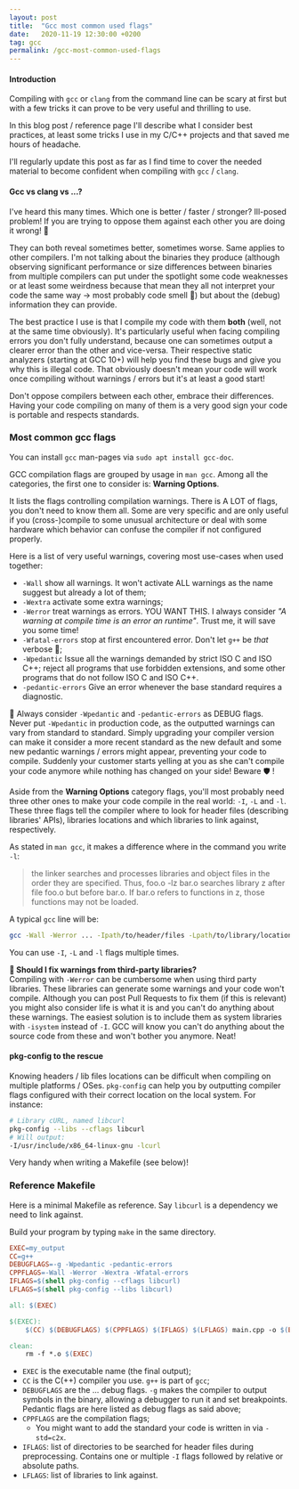 ```yaml
---
layout: post
title:  "Gcc most common used flags"
date:   2020-11-19 12:30:00 +0200
tag: gcc
permalink: /gcc-most-common-used-flags
---
```


#### Introduction
Compiling with `gcc` or `clang` from the command line can be scary at first but with a few tricks it can prove to be very useful and thrilling to use.

In this blog post / reference page I'll describe what I consider best practices, at least some tricks I use in my C/C++ projects and that saved me hours of headache.

I'll regularly update this post as far as I find time to cover the needed material to become confident when compiling with `gcc` / `clang`.

#### Gcc vs clang vs ...?
I've heard this many times. Which one is better / faster / stronger? Ill-posed problem! If you are trying to oppose them against each other you are doing it wrong! 🙅

They can both reveal sometimes better, sometimes worse. Same applies to other compilers. I'm not talking about the binaries they produce (although observing significant performance or size differences between binaries from multiple compilers can put under the spotlight some code weaknesses or at least some weirdness because that mean they all not interpret your code the same way → most probably code smell 🧦) but about the (debug) information they can provide.

The best practice I use is that I compile my code with them **both** (well, not at the same time obviously). It's particularly useful when facing compiling errors you don't fully understand, because one can sometimes output a clearer error than the other and vice-versa. Their respective static analyzers (starting at GCC 10+) will help you find these bugs and give you why this is illegal code. That obviously doesn't mean your code will work once compiling without warnings / errors but it's at least a good start!

Don't oppose compilers between each other, embrace their differences. Having your code compiling on many of them is a very good sign your code is portable and respects standards.

### Most common gcc flags
You can install `gcc` man-pages via `sudo apt install gcc-doc`.

GCC compilation flags are grouped by usage in `man gcc`. Among all the categories, the first one to consider is: **Warning Options**.

It lists the flags controlling compilation warnings. There is A LOT of flags, you don't need to know them all. Some are very specific and are only useful if you (cross-)compile to some unusual architecture or deal with some hardware which behavior can confuse the compiler if not configured properly.

Here is a list of very useful warnings, covering most use-cases when used together:
* `-Wall` show all warnings. It won't activate ALL warnings as the name suggest but already a lot of them;
* `-Wextra` activate some extra warnings;
* `-Werror` treat warnings as errors. YOU WANT THIS. I always consider *"A warning at compile time is an error an runtime"*. Trust me, it will save you some time!
* `-Wfatal-errors` stop at first encountered error. Don't let `g++` be *that* verbose 🙉;
* `-Wpedantic` Issue all the warnings demanded by strict ISO C and ISO C++; reject all programs that use forbidden extensions, and some other programs that do not follow ISO C and ISO C++.
* `-pedantic-errors` Give an error whenever the base standard requires a diagnostic.

<p class="warning">
  🧐 Always consider <code>-Wpedantic</code> and <code>-pedantic-errors</code> as DEBUG flags.<br />Never put <code>-Wpedantic</code> in production code, as the outputted warnings can vary from standard to standard. Simply upgrading your compiler version can make it consider a more recent standard as the new default and some new pedantic warnings / errors might appear, preventing your code to compile. Suddenly your customer starts yelling at you as she can't compile your code anymore while nothing has changed on your side! Beware 🛡️ !
</p>

Aside from the **Warning Options** category flags, you'll most probably need three other ones to make your code compile in the real world: `-I`, `-L` and `-l`. These three flags tell the compiler where to look for header files (describing libraries' APIs), libraries locations and which libraries to link against, respectively.

As stated in `man gcc`, it makes a difference where in the command you write `-l`:

>the linker searches and processes libraries and object files in
>the order they are specified.  Thus, foo.o -lz bar.o searches
>library z after file foo.o but before bar.o.  If bar.o refers to
>functions in z, those functions may not be loaded.

A typical `gcc` line will be:

```bash
gcc -Wall -Werror ... -Ipath/to/header/files -Lpath/to/library/locations -lmylib
```

You can use `-I`, `-L` and `-l` flags multiple times.

<p class="warning">
  <strong>🧐 Should I fix warnings from third-party libraries?</strong><br />
  Compiling with <code>-Werror</code> can be cumbersome when using third party libraries. These libraries can generate some warnings and your code won't compile. Although you can post Pull Requests to fix them (if this is relevant) you might also consider life is what it is and you can't do anything about these warnings. The easiest solution is to include them as system libraries with <code>-isystem</code> instead of <code>-I</code>. GCC will know you can't do anything about the source code from these and won't bother you anymore. Neat!
</p>

#### pkg-config to the rescue
Knowing headers / lib files locations can be difficult when compiling on multiple platforms / OSes. `pkg-config` can help you by outputting compiler flags configured with their correct location on the local system. For instance:

```bash
# Library cURL, named libcurl
pkg-config --libs --cflags libcurl
# Will output:
-I/usr/include/x86_64-linux-gnu -lcurl
```

Very handy when writing a Makefile (see below)!

### Reference Makefile
Here is a minimal Makefile as reference. Say `libcurl` is a dependency we need to link against.

Build your program by typing `make` in the same directory.

```makefile
EXEC=my_output
CC=g++
DEBUGFLAGS=-g -Wpedantic -pedantic-errors
CPPFLAGS=-Wall -Werror -Wextra -Wfatal-errors
IFLAGS=$(shell pkg-config --cflags libcurl)
LFLAGS=$(shell pkg-config --libs libcurl)

all: $(EXEC)

$(EXEC):
	$(CC) $(DEBUGFLAGS) $(CPPFLAGS) $(IFLAGS) $(LFLAGS) main.cpp -o $(EXEC)

clean:
	rm -f *.o $(EXEC)
```

* `EXEC` is the executable name (the final output);
* `CC` is the C(++) compiler you use. `g++` is part of `gcc`;
* `DEBUGFLAGS` are the ... debug flags. `-g` makes the compiler to output symbols in the binary, allowing a debugger to run it and set breakpoints. Pedantic flags are here listed as debug flags as said above;
* `CPPFLAGS` are the compilation flags;
  * You might want to add the standard your code is written in via `-std=c2x`.
* `IFLAGS`: list of directories to be searched for header files during preprocessing. Contains one or multiple `-I` flags followed by relative or absolute paths.
* `LFLAGS`: list of libraries to link against.
